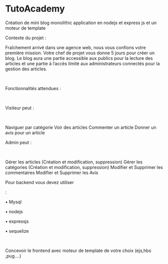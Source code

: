 # TutoAcademy
Création de mini blog monolithic application en nodejs et express js et un moteur de template

Contexte du projet :


Fraîchement arrivé dans une agence web, nous vous confions votre première mission. Votre chef de projet vous donne 5 jours pour créer un blog. Le blog aura une partie accessible aux publics pour la lecture des articles et une partie à l’accès limité aux administrateurs connectés pour la gestion des articles.

​

Fonctionnalités attendues :

​

Visiteur peut :

​

Naviguer par catégorie Voir des articles
Commenter un article
Donner un avis pour un article
​

Admin peut :

​

Gérer les articles (Création et modification, suppression)
Gérer les catégories (Création et modification, suppression)
Modifier et Supprimer les commentaires
Modifier et Supprimer les Avis
​

Pour backend vous devez utiliser

:

• Mysql

• nodejs

• expressjs

• sequelize

​

Concevoir le frontend avec moteur de template de votre choix (ejs,hbs ,pug….)

